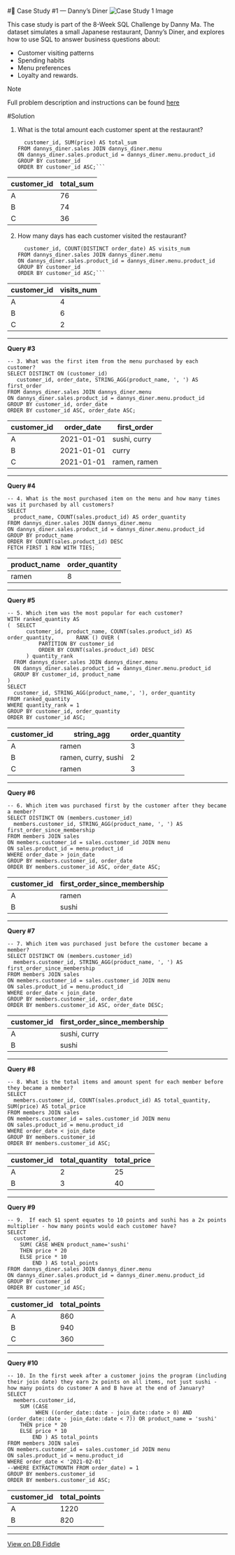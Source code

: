 #🍜 Case Study #1 — Danny’s Diner
![Case Study 1 Image](https://8weeksqlchallenge.com/images/case-study-designs/1.png)

This case study is part of the 8-Week SQL Challenge by Danny Ma.
The dataset simulates a small Japanese restaurant, Danny’s Diner, and explores how to use SQL to answer business questions about:
- Customer visiting patterns
- Spending habits
- Menu preferences
- Loyalty and rewards.

> [!NOTE]
Full problem description and instructions can be found [here](https://8weeksqlchallenge.com/case-study-1/)

#Solution

1. What is the total amount each customer spent at the restaurant?
    ```SELECT
      customer_id, SUM(price) AS total_sum
    FROM dannys_diner.sales JOIN dannys_diner.menu
    ON dannys_diner.sales.product_id = dannys_diner.menu.product_id
    GROUP BY customer_id
    ORDER BY customer_id ASC;```

| customer_id | total_sum |
| ----------- | --------- |
| A           | 76        |
| B           | 74        |
| C           | 36        |

2. How many days has each customer visited the restaurant?
    ```SELECT
      customer_id, COUNT(DISTINCT order_date) AS visits_num
    FROM dannys_diner.sales JOIN dannys_diner.menu
    ON dannys_diner.sales.product_id = dannys_diner.menu.product_id
    GROUP BY customer_id
    ORDER BY customer_id ASC;```

| customer_id | visits_num |
| ----------- | ---------- |
| A           | 4          |
| B           | 6          |
| C           | 2          |

---
**Query #3**

    
    
    -- 3. What was the first item from the menu purchased by each customer?
    SELECT DISTINCT ON (customer_id)
       customer_id, order_date, STRING_AGG(product_name, ', ') AS first_order
    FROM dannys_diner.sales JOIN dannys_diner.menu
    ON dannys_diner.sales.product_id = dannys_diner.menu.product_id
    GROUP BY customer_id, order_date
    ORDER BY customer_id ASC, order_date ASC;

| customer_id | order_date | first_order  |
| ----------- | ---------- | ------------ |
| A           | 2021-01-01 | sushi, curry |
| B           | 2021-01-01 | curry        |
| C           | 2021-01-01 | ramen, ramen |

---
**Query #4**

    
    
    -- 4. What is the most purchased item on the menu and how many times was it purchased by all customers?
    SELECT
      product_name, COUNT(sales.product_id) AS order_quantity
    FROM dannys_diner.sales JOIN dannys_diner.menu
    ON dannys_diner.sales.product_id = dannys_diner.menu.product_id
    GROUP BY product_name
    ORDER BY COUNT(sales.product_id) DESC
    FETCH FIRST 1 ROW WITH TIES;

| product_name | order_quantity |
| ------------ | -------------- |
| ramen        | 8              |

---
**Query #5**

    
    
    -- 5. Which item was the most popular for each customer?
    WITH ranked_quantity AS
    (  SELECT
          customer_id, product_name, COUNT(sales.product_id) AS order_quantity,       RANK () OVER (
              PARTITION BY customer_id
              ORDER BY COUNT(sales.product_id) DESC
          ) quantity_rank
      FROM dannys_diner.sales JOIN dannys_diner.menu
      ON dannys_diner.sales.product_id = dannys_diner.menu.product_id
      GROUP BY customer_id, product_name
    )
    SELECT
      customer_id, STRING_AGG(product_name,', '), order_quantity
    FROM ranked_quantity
    WHERE quantity_rank = 1
    GROUP BY customer_id, order_quantity
    ORDER BY customer_id ASC;

| customer_id | string_agg          | order_quantity |
| ----------- | ------------------- | -------------- |
| A           | ramen               | 3              |
| B           | ramen, curry, sushi | 2              |
| C           | ramen               | 3              |

---
**Query #6**

    
    
    -- 6. Which item was purchased first by the customer after they became a member?
    SELECT DISTINCT ON (members.customer_id)
      members.customer_id, STRING_AGG(product_name, ', ') AS first_order_since_membership
    FROM members JOIN sales
    ON members.customer_id = sales.customer_id JOIN menu
    ON sales.product_id = menu.product_id
    WHERE order_date > join_date
    GROUP BY members.customer_id, order_date
    ORDER BY members.customer_id ASC, order_date ASC;

| customer_id | first_order_since_membership |
| ----------- | ---------------------------- |
| A           | ramen                        |
| B           | sushi                        |

---
**Query #7**

    
    
    -- 7. Which item was purchased just before the customer became a member?
    SELECT DISTINCT ON (members.customer_id)
      members.customer_id, STRING_AGG(product_name, ', ') AS first_order_since_membership
    FROM members JOIN sales
    ON members.customer_id = sales.customer_id JOIN menu
    ON sales.product_id = menu.product_id
    WHERE order_date < join_date
    GROUP BY members.customer_id, order_date
    ORDER BY members.customer_id ASC, order_date DESC;

| customer_id | first_order_since_membership |
| ----------- | ---------------------------- |
| A           | sushi, curry                 |
| B           | sushi                        |

---
**Query #8**

    
    
    -- 8. What is the total items and amount spent for each member before they became a member?
    SELECT
      members.customer_id, COUNT(sales.product_id) AS total_quantity, SUM(price) AS total_price
    FROM members JOIN sales
    ON members.customer_id = sales.customer_id JOIN menu
    ON sales.product_id = menu.product_id
    WHERE order_date < join_date
    GROUP BY members.customer_id
    ORDER BY members.customer_id ASC;

| customer_id | total_quantity | total_price |
| ----------- | -------------- | ----------- |
| A           | 2              | 25          |
| B           | 3              | 40          |

---
**Query #9**

    
    
    -- 9.  If each $1 spent equates to 10 points and sushi has a 2x points multiplier - how many points would each customer have?
    SELECT
      customer_id,
        SUM( CASE WHEN product_name='sushi'
        THEN price * 20
        ELSE price * 10
            END ) AS total_points
    FROM dannys_diner.sales JOIN dannys_diner.menu
    ON dannys_diner.sales.product_id = dannys_diner.menu.product_id
    GROUP BY customer_id
    ORDER BY customer_id ASC;

| customer_id | total_points |
| ----------- | ------------ |
| A           | 860          |
| B           | 940          |
| C           | 360          |

---
**Query #10**

    
    
    -- 10. In the first week after a customer joins the program (including their join date) they earn 2x points on all items, not just sushi - how many points do customer A and B have at the end of January?
    SELECT
      members.customer_id,
        SUM (CASE 
             WHEN ((order_date::date - join_date::date > 0) AND (order_date::date - join_date::date < 7)) OR product_name = 'sushi'
        THEN price * 20
        ELSE price * 10
            END ) AS total_points
    FROM members JOIN sales
    ON members.customer_id = sales.customer_id JOIN menu
    ON sales.product_id = menu.product_id
    WHERE order_date < '2021-02-01'
    --WHERE EXTRACT(MONTH FROM order_date) = 1
    GROUP BY members.customer_id
    ORDER BY members.customer_id ASC;

| customer_id | total_points |
| ----------- | ------------ |
| A           | 1220         |
| B           | 820          |

---

[View on DB Fiddle](https://www.db-fiddle.com/f/2rM8RAnq7h5LLDTzZiRWcd/138)

